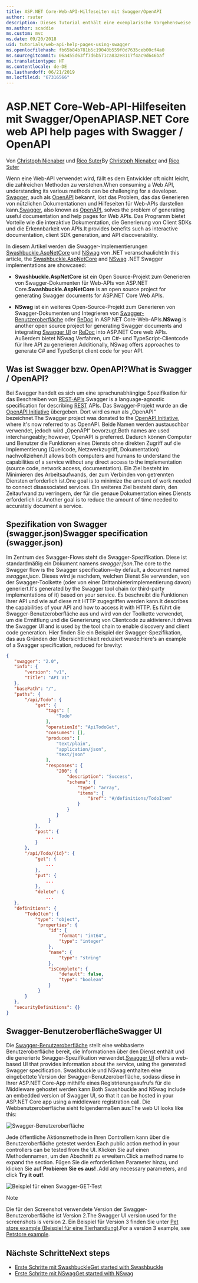 ```yaml
---
title: ASP.NET Core-Web-API-Hilfeseiten mit Swagger/OpenAPI
author: rsuter
description: Dieses Tutorial enthält eine exemplarische Vorgehensweise für das Hinzufügen von Swagger, um Dokumentationen und Hilfeseiten für eine Web-API-App zu generieren.
ms.author: scaddie
ms.custom: mvc
ms.date: 09/20/2018
uid: tutorials/web-api-help-pages-using-swagger
ms.openlocfilehash: fb65b84b781b5c19040b559f0d7635ceb00cf4a0
ms.sourcegitcommit: 06a455d63ff7d6b571ca832e8117f4ac9d646baf
ms.translationtype: HT
ms.contentlocale: de-DE
ms.lasthandoff: 06/21/2019
ms.locfileid: "67316566"
---
```

# <a name="aspnet-core-web-api-help-pages-with-swagger--openapi"></a><span data-ttu-id="27c03-103">ASP.NET Core-Web-API-Hilfeseiten mit Swagger/OpenAPI</span><span class="sxs-lookup"><span data-stu-id="27c03-103">ASP.NET Core web API help pages with Swagger / OpenAPI</span></span>

<span data-ttu-id="27c03-104">Von [Christoph Nienaber](https://twitter.com/zuckerthoben) und [Rico Suter](http://rsuter.com)</span><span class="sxs-lookup"><span data-stu-id="27c03-104">By [Christoph Nienaber](https://twitter.com/zuckerthoben) and [Rico Suter](http://rsuter.com)</span></span>

<span data-ttu-id="27c03-105">Wenn eine Web-API verwendet wird, fällt es dem Entwickler oft nicht leicht, die zahlreichen Methoden zu verstehen.</span><span class="sxs-lookup"><span data-stu-id="27c03-105">When consuming a Web API, understanding its various methods can be challenging for a developer.</span></span> <span data-ttu-id="27c03-106">[Swagger](https://swagger.io/), auch als [OpenAPI](https://www.openapis.org/) bekannt, löst das Problem, das das Generieren von nützlichen Dokumentationen und Hilfeseiten für Web-APIs darstellen kann.</span><span class="sxs-lookup"><span data-stu-id="27c03-106">[Swagger](https://swagger.io/), also known as [OpenAPI](https://www.openapis.org/), solves the problem of generating useful documentation and help pages for Web APIs.</span></span> <span data-ttu-id="27c03-107">Das Programm bietet Vorteile wie die interaktive Dokumentation, die Generierung von Client SDKs und die Erkennbarkeit von APIs.</span><span class="sxs-lookup"><span data-stu-id="27c03-107">It provides benefits such as interactive documentation, client SDK generation, and API discoverability.</span></span>

<span data-ttu-id="27c03-108">In diesem Artikel werden die Swagger-Implementierungen [Swashbuckle.AspNetCore](https://github.com/domaindrivendev/Swashbuckle.AspNetCore) und [NSwag](https://github.com/RicoSuter/NSwag) von .NET veranschaulicht:</span><span class="sxs-lookup"><span data-stu-id="27c03-108">In this article, the [Swashbuckle.AspNetCore](https://github.com/domaindrivendev/Swashbuckle.AspNetCore) and [NSwag](https://github.com/RicoSuter/NSwag) .NET Swagger implementations are showcased:</span></span>

* <span data-ttu-id="27c03-109">**Swashbuckle.AspNetCore** ist ein Open Source-Projekt zum Generieren von Swagger-Dokumenten für Web-APIs von ASP.NET Core.</span><span class="sxs-lookup"><span data-stu-id="27c03-109">**Swashbuckle.AspNetCore** is an open source project for generating Swagger documents for ASP.NET Core Web APIs.</span></span>

* <span data-ttu-id="27c03-110">**NSwag** ist ein weiteres Open-Source-Projekt zum Generieren von Swagger-Dokumenten und Integrieren von [Swagger-Benutzeroberfläche](https://swagger.io/swagger-ui/) oder [ReDoc](https://github.com/Rebilly/ReDoc) in ASP.NET Core-Web-APIs.</span><span class="sxs-lookup"><span data-stu-id="27c03-110">**NSwag** is another open source project for generating Swagger documents and integrating [Swagger UI](https://swagger.io/swagger-ui/) or [ReDoc](https://github.com/Rebilly/ReDoc) into ASP.NET Core web APIs.</span></span> <span data-ttu-id="27c03-111">Außerdem bietet NSwag Verfahren, um C#- und TypeScript-Clientcode für Ihre API zu generieren.</span><span class="sxs-lookup"><span data-stu-id="27c03-111">Additionally, NSwag offers approaches to generate C# and TypeScript client code for your API.</span></span>

## <a name="what-is-swagger--openapi"></a><span data-ttu-id="27c03-112">Was ist Swagger bzw. OpenAPI?</span><span class="sxs-lookup"><span data-stu-id="27c03-112">What is Swagger / OpenAPI?</span></span>

<span data-ttu-id="27c03-113">Bei Swagger handelt es sich um eine sprachunabhängige Spezifikation für das Beschreiben von [REST-APIs](https://en.wikipedia.org/wiki/Representational_state_transfer).</span><span class="sxs-lookup"><span data-stu-id="27c03-113">Swagger is a language-agnostic specification for describing [REST](https://en.wikipedia.org/wiki/Representational_state_transfer) APIs.</span></span> <span data-ttu-id="27c03-114">Das Swagger-Projekt wurde an die [OpenAPI Initiative](https://www.openapis.org/) übergeben. Dort wird es nun als „OpenAPI“ bezeichnet.</span><span class="sxs-lookup"><span data-stu-id="27c03-114">The Swagger project was donated to the [OpenAPI Initiative](https://www.openapis.org/), where it's now referred to as OpenAPI.</span></span> <span data-ttu-id="27c03-115">Beide Namen werden austauschbar verwendet, jedoch wird „OpenAPI“ bevorzugt.</span><span class="sxs-lookup"><span data-stu-id="27c03-115">Both names are used interchangeably; however, OpenAPI is preferred.</span></span> <span data-ttu-id="27c03-116">Dadurch können Computer und Benutzer die Funktionen eines Diensts ohne direkten Zugriff auf die Implementierung (Quellcode, Netzwerkzugriff, Dokumentation) nachvollziehen.</span><span class="sxs-lookup"><span data-stu-id="27c03-116">It allows both computers and humans to understand the capabilities of a service without any direct access to the implementation (source code, network access, documentation).</span></span> <span data-ttu-id="27c03-117">Ein Ziel besteht im Minimieren des Arbeitsaufwands, der zum Verbinden von getrennten Diensten erforderlich ist.</span><span class="sxs-lookup"><span data-stu-id="27c03-117">One goal is to minimize the amount of work needed to connect disassociated services.</span></span> <span data-ttu-id="27c03-118">Ein weiteres Ziel besteht darin, den Zeitaufwand zu verringern, der für die genaue Dokumentation eines Diensts erforderlich ist.</span><span class="sxs-lookup"><span data-stu-id="27c03-118">Another goal is to reduce the amount of time needed to accurately document a service.</span></span>

## <a name="swagger-specification-swaggerjson"></a><span data-ttu-id="27c03-119">Spezifikation von Swagger (swagger.json)</span><span class="sxs-lookup"><span data-stu-id="27c03-119">Swagger specification (swagger.json)</span></span>

<span data-ttu-id="27c03-120">Im Zentrum des Swagger-Flows steht die Swagger-Spezifikation. Diese ist standardmäßig ein Dokument namens *swagger.json*.</span><span class="sxs-lookup"><span data-stu-id="27c03-120">The core to the Swagger flow is the Swagger specification&mdash;by default, a document named *swagger.json*.</span></span> <span data-ttu-id="27c03-121">Dieses wird je nachdem, welchen Dienst Sie verwenden, von der Swagger-Toolkette (oder von einer Drittanbieterimplementierung davon) generiert.</span><span class="sxs-lookup"><span data-stu-id="27c03-121">It's generated by the Swagger tool chain (or third-party implementations of it) based on your service.</span></span> <span data-ttu-id="27c03-122">Es beschreibt die Funktionen Ihrer API und wie auf diese mit HTTP zugegriffen werden kann.</span><span class="sxs-lookup"><span data-stu-id="27c03-122">It describes the capabilities of your API and how to access it with HTTP.</span></span> <span data-ttu-id="27c03-123">Es führt die Swagger-Benutzeroberfläche aus und wird von der Toolkette verwendet, um die Ermittlung und die Generierung von Clientcode zu aktivieren.</span><span class="sxs-lookup"><span data-stu-id="27c03-123">It drives the Swagger UI and is used by the tool chain to enable discovery and client code generation.</span></span> <span data-ttu-id="27c03-124">Hier finden Sie ein Beispiel der Swagger-Spezifikation, das aus Gründen der Übersichtlichkeit reduziert wurde:</span><span class="sxs-lookup"><span data-stu-id="27c03-124">Here's an example of a Swagger specification, reduced for brevity:</span></span>

```json
{
   "swagger": "2.0",
   "info": {
       "version": "v1",
       "title": "API V1"
   },
   "basePath": "/",
   "paths": {
       "/api/Todo": {
           "get": {
               "tags": [
                   "Todo"
               ],
               "operationId": "ApiTodoGet",
               "consumes": [],
               "produces": [
                   "text/plain",
                   "application/json",
                   "text/json"
               ],
               "responses": {
                   "200": {
                       "description": "Success",
                       "schema": {
                           "type": "array",
                           "items": {
                               "$ref": "#/definitions/TodoItem"
                           }
                       }
                   }
                }
           },
           "post": {
               ...
           }
       },
       "/api/Todo/{id}": {
           "get": {
               ...
           },
           "put": {
               ...
           },
           "delete": {
               ...
   },
   "definitions": {
       "TodoItem": {
           "type": "object",
            "properties": {
                "id": {
                    "format": "int64",
                    "type": "integer"
                },
                "name": {
                    "type": "string"
                },
                "isComplete": {
                    "default": false,
                    "type": "boolean"
                }
            }
       }
   },
   "securityDefinitions": {}
}
```

## <a name="swagger-ui"></a><span data-ttu-id="27c03-125">Swagger-Benutzeroberfläche</span><span class="sxs-lookup"><span data-stu-id="27c03-125">Swagger UI</span></span>

<span data-ttu-id="27c03-126">Die [Swagger-Benutzeroberfläche](https://swagger.io/swagger-ui/) stellt eine webbasierte Benutzeroberfläche bereit, die Informationen über den Dienst enthält und die generierte Swagger-Spezifikation verwendet.</span><span class="sxs-lookup"><span data-stu-id="27c03-126">[Swagger UI](https://swagger.io/swagger-ui/) offers a web-based UI that provides information about the service, using the generated Swagger specification.</span></span> <span data-ttu-id="27c03-127">Swashbuckle und NSwag enthalten eine eingebettete Version der Swagger-Benutzeroberfläche, sodass diese in Ihrer ASP.NET Core-App mithilfe eines Registrierungsaufrufs für die Middleware gehostet werden kann.</span><span class="sxs-lookup"><span data-stu-id="27c03-127">Both Swashbuckle and NSwag include an embedded version of Swagger UI, so that it can be hosted in your ASP.NET Core app using a middleware registration call.</span></span> <span data-ttu-id="27c03-128">Die Webbenutzeroberfläche sieht folgendermaßen aus:</span><span class="sxs-lookup"><span data-stu-id="27c03-128">The web UI looks like this:</span></span>

![Swagger-Benutzeroberfläche](web-api-help-pages-using-swagger/_static/swagger-ui.png)

<span data-ttu-id="27c03-130">Jede öffentliche Aktionsmethode in Ihren Controllern kann über die Benutzeroberfläche getestet werden.</span><span class="sxs-lookup"><span data-stu-id="27c03-130">Each public action method in your controllers can be tested from the UI.</span></span> <span data-ttu-id="27c03-131">Klicken Sie auf einen Methodennamen, um den Abschnitt zu erweitern.</span><span class="sxs-lookup"><span data-stu-id="27c03-131">Click a method name to expand the section.</span></span> <span data-ttu-id="27c03-132">Fügen Sie die erforderlichen Parameter hinzu, und klicken Sie auf **Probieren Sie es aus!** .</span><span class="sxs-lookup"><span data-stu-id="27c03-132">Add any necessary parameters, and click **Try it out!**.</span></span>

![Beispiel für einen Swagger-GET-Test](web-api-help-pages-using-swagger/_static/get-try-it-out.png)

> [!NOTE]
> <span data-ttu-id="27c03-134">Die für den Screenshot verwendete Version der Swagger-Benutzeroberfläche ist Version 2.</span><span class="sxs-lookup"><span data-stu-id="27c03-134">The Swagger UI version used for the screenshots is version 2.</span></span> <span data-ttu-id="27c03-135">Ein Beispiel für Version 3 finden Sie unter [Pet store example (Beispiel für eine Tierhandlung)](http://petstore.swagger.io/).</span><span class="sxs-lookup"><span data-stu-id="27c03-135">For a version 3 example, see [Petstore example](http://petstore.swagger.io/).</span></span>

## <a name="next-steps"></a><span data-ttu-id="27c03-136">Nächste Schritte</span><span class="sxs-lookup"><span data-stu-id="27c03-136">Next steps</span></span>

* [<span data-ttu-id="27c03-137">Erste Schritte mit Swashbuckle</span><span class="sxs-lookup"><span data-stu-id="27c03-137">Get started with Swashbuckle</span></span>](xref:tutorials/get-started-with-swashbuckle)
* [<span data-ttu-id="27c03-138">Erste Schritte mit NSwag</span><span class="sxs-lookup"><span data-stu-id="27c03-138">Get started with NSwag</span></span>](xref:tutorials/get-started-with-nswag)
